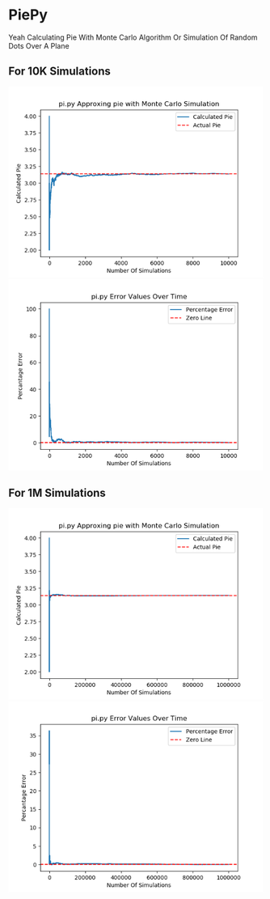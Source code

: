 # PiePy
Yeah Calculating Pie With Monte Carlo Algorithm Or Simulation Of Random Dots Over A Plane

## For 10K Simulations
![](/Demo/Pie.png)
![](/Demo/Error.png)

## For 1M Simulations
![](/Demo/Pie1.png)
![](/Demo/Error1.png)
